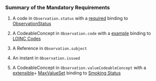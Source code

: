 
### Summary of the Mandatory Requirements



1.  A  code  in `Observation.status`
with a [required](http://hl7.org/fhir/R4/terminologies.html#required)
 binding to [ObservationStatus](http://hl7.org/fhir/ValueSet/observation-status)

1.  A  CodeableConcept  in `Observation.code`
with a [example](http://hl7.org/fhir/R4/terminologies.html#example)
 binding to [LOINC Codes](http://hl7.org/fhir/ValueSet/observation-codes)

1.  A  Reference  in `Observation.subject`


1.  An  instant  in `Observation.issued`


1.  A  CodeableConcept  in `Observation.valueCodeableConcept`
with a [extensible](http://hl7.org/fhir/R4/terminologies.html#extensible)\+ [MaxValueSet](general-guidance.html#max-binding)
 binding to [Smoking Status](http://hl7.org/fhir/us/core/ValueSet/us-core-observation-ccdasmokingstatus)



